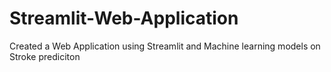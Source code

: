 # Streamlit-Web-Application
Created a Web Application using Streamlit and Machine learning models on Stroke prediciton
